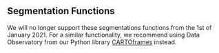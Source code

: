 ## Segmentation Functions

<div class="is-caption is-caption--mobile header-warning is-semibold u-vspace--16">
  <p>We will no longer support these segmentations functions from the 1st of January 2021. For a similar functionality, we recommend using Data Observatory from our Python library <a href="https://carto.com/developers/cartoframes/">CARTOframes</a> instead.</p>
</div>
